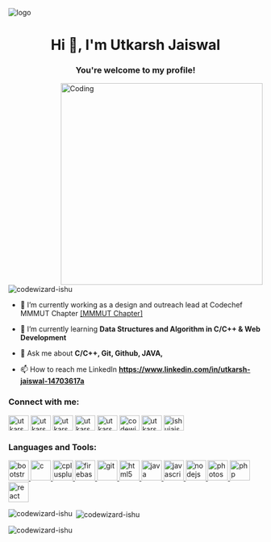 ![logo](https://github.com/CodeWizard-Ishu/Codewizard-Ishu/blob/main/Profile%20Banner/banner-min%20(1)%20(1).jpg)
<h1 align="center">Hi 👋, I'm Utkarsh Jaiswal</h1>
<h3 align="center">You're welcome to my profile!</h3>

<img align="right" alt="Coding" width="400" src="https://camo.githubusercontent.com/5ddf73ad3a205111cf8c686f687fc216c2946a75005718c8da5b837ad9de78c9/68747470733a2f2f7468756d62732e6766796361742e636f6d2f4576696c4e657874446576696c666973682d736d616c6c2e676966">

<p align="left"> <img src="https://komarev.com/ghpvc/?username=codewizard-ishu&label=Profile%20views&color=0e75b6&style=flat" alt="codewizard-ishu" /> </p>

- 🔭 I’m currently working as a design and outreach lead at Codechef MMMUT Chapter [[MMMUT Chapter]](https://codechef-mmmut-chapter.netlify.app/)

- 🌱 I’m currently learning **Data Structures and Algorithm in C/C++ & Web Development**

- 💬 Ask me about **C/C++, Git, Github, JAVA,**

- 📫 How to reach me LinkedIn **https://www.linkedin.com/in/utkarsh-jaiswal-14703617a**

<h3 align="left">Connect with me:</h3>
<p align="left">
<a href="https://linkedin.com/in/utkarsh jaiswal" target="blank"><img align="center" src="https://raw.githubusercontent.com/rahuldkjain/github-profile-readme-generator/master/src/images/icons/Social/linked-in-alt.svg" alt="utkarsh jaiswal" height="30" width="40" /></a>
<a href="https://fb.com/utkarsh jaiswal" target="blank"><img align="center" src="https://raw.githubusercontent.com/rahuldkjain/github-profile-readme-generator/master/src/images/icons/Social/facebook.svg" alt="utkarsh jaiswal" height="30" width="40" /></a>
<a href="https://instagram.com/utkarsh_jaiswal17" target="blank"><img align="center" src="https://raw.githubusercontent.com/rahuldkjain/github-profile-readme-generator/master/src/images/icons/Social/instagram.svg" alt="utkarsh_jaiswal17" height="30" width="40" /></a>
<a href="https://www.codechef.com/users/utkarsh1726" target="blank"><img align="center" src="https://cdn.jsdelivr.net/npm/simple-icons@3.1.0/icons/codechef.svg" alt="utkarsh1726" height="30" width="40" /></a>
<a href="https://www.hackerrank.com/utkarshjaiswal51" target="blank"><img align="center" src="https://raw.githubusercontent.com/rahuldkjain/github-profile-readme-generator/master/src/images/icons/Social/hackerrank.svg" alt="utkarshjaiswal51" height="30" width="40" /></a>
<a href="https://codeforces.com/profile/codewizard-ishu" target="blank"><img align="center" src="https://raw.githubusercontent.com/rahuldkjain/github-profile-readme-generator/master/src/images/icons/Social/codeforces.svg" alt="codewizard-ishu" height="30" width="40" /></a>
<a href="https://www.leetcode.com/utkarshjaiswal17" target="blank"><img align="center" src="https://raw.githubusercontent.com/rahuldkjain/github-profile-readme-generator/master/src/images/icons/Social/leet-code.svg" alt="utkarshjaiswal17" height="30" width="40" /></a>
<a href="https://auth.geeksforgeeks.org/user/ishujaiswal527" target="blank"><img align="center" src="https://raw.githubusercontent.com/rahuldkjain/github-profile-readme-generator/master/src/images/icons/Social/geeks-for-geeks.svg" alt="ishujaiswal527" height="30" width="40" /></a>
</p>

<h3 align="left">Languages and Tools:</h3>
<p align="left"> <a href="https://getbootstrap.com" target="_blank" rel="noreferrer"> <img src="https://raw.githubusercontent.com/devicons/devicon/master/icons/bootstrap/bootstrap-plain-wordmark.svg" alt="bootstrap" width="40" height="40"/> </a> <a href="https://www.cprogramming.com/" target="_blank" rel="noreferrer"> <img src="https://raw.githubusercontent.com/devicons/devicon/master/icons/c/c-original.svg" alt="c" width="40" height="40"/> </a> <a href="https://www.w3schools.com/cpp/" target="_blank" rel="noreferrer"> <img src="https://raw.githubusercontent.com/devicons/devicon/master/icons/cplusplus/cplusplus-original.svg" alt="cplusplus" width="40" height="40"/> </a> <a href="https://firebase.google.com/" target="_blank" rel="noreferrer"> <img src="https://www.vectorlogo.zone/logos/firebase/firebase-icon.svg" alt="firebase" width="40" height="40"/> </a> <a href="https://git-scm.com/" target="_blank" rel="noreferrer"> <img src="https://www.vectorlogo.zone/logos/git-scm/git-scm-icon.svg" alt="git" width="40" height="40"/> </a> <a href="https://www.w3.org/html/" target="_blank" rel="noreferrer"> <img src="https://raw.githubusercontent.com/devicons/devicon/master/icons/html5/html5-original-wordmark.svg" alt="html5" width="40" height="40"/> </a> <a href="https://www.java.com" target="_blank" rel="noreferrer"> <img src="https://raw.githubusercontent.com/devicons/devicon/master/icons/java/java-original.svg" alt="java" width="40" height="40"/> </a> <a href="https://developer.mozilla.org/en-US/docs/Web/JavaScript" target="_blank" rel="noreferrer"> <img src="https://raw.githubusercontent.com/devicons/devicon/master/icons/javascript/javascript-original.svg" alt="javascript" width="40" height="40"/> </a> <a href="https://nodejs.org" target="_blank" rel="noreferrer"> <img src="https://raw.githubusercontent.com/devicons/devicon/master/icons/nodejs/nodejs-original-wordmark.svg" alt="nodejs" width="40" height="40"/> </a> <a href="https://www.photoshop.com/en" target="_blank" rel="noreferrer"> <img src="https://raw.githubusercontent.com/devicons/devicon/master/icons/photoshop/photoshop-line.svg" alt="photoshop" width="40" height="40"/> </a> <a href="https://www.php.net" target="_blank" rel="noreferrer"> <img src="https://raw.githubusercontent.com/devicons/devicon/master/icons/php/php-original.svg" alt="php" width="40" height="40"/> </a> <a href="https://reactjs.org/" target="_blank" rel="noreferrer"> <img src="https://raw.githubusercontent.com/devicons/devicon/master/icons/react/react-original-wordmark.svg" alt="react" width="40" height="40"/> </a> </p>

<p><img align="left" src="https://github-readme-stats.vercel.app/api/top-langs?username=codewizard-ishu&show_icons=true&locale=en&layout=compact" alt="codewizard-ishu" /></p>

<p>&nbsp;<img align="center" src="https://github-readme-stats.vercel.app/api?username=codewizard-ishu&show_icons=true&locale=en" alt="codewizard-ishu" /></p>

<p><img align="center" src="https://github-readme-streak-stats.herokuapp.com/?user=codewizard-ishu&" alt="codewizard-ishu" /></p>
